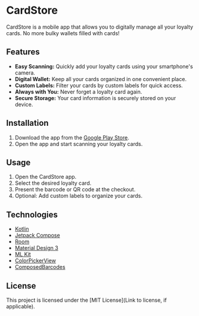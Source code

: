 # CardStore

CardStore is a mobile app that allows you to digitally manage all your loyalty cards. No more bulky
wallets filled with cards!

## Features

* **Easy Scanning:** Quickly add your loyalty cards using your smartphone's camera.
* **Digital Wallet:** Keep all your cards organized in one convenient place.
* **Custom Labels:** Filter your cards by custom labels for quick access.
* **Always with You:** Never forget a loyalty card again.
* **Secure Storage:** Your card information is securely stored on your device.

## Installation

1. Download the app from
   the [Google Play Store](https://play.google.com/store/apps/details?id=de.pawcode.cardstore).
2. Open the app and start scanning your loyalty cards.

## Usage

1. Open the CardStore app.
2. Select the desired loyalty card.
3. Present the barcode or QR code at the checkout.
4. Optional: Add custom labels to organize your cards.

## Technologies

* [Kotlin](https://kotlinlang.org/)
* [Jetpack Compose](https://developer.android.com/jetpack/compose)
* [Room](https://developer.android.com/jetpack/androidx/releases/room)
* [Material Design 3](https://m3.material.io/)
* [ML Kit](https://developers.google.com/ml-kit)
* [ColorPickerView](https://github.com/skydoves/ColorPickerView)
* [ComposedBarcodes](https://github.com/simonsickle/ComposedBarcodes/tree/main)

<!--
## Contributions

Contributions are welcome! Please refer to the `CONTRIBUTING.md` file for more information.
-->

## License

This project is licensed under the [MIT License](Link to license, if applicable).
